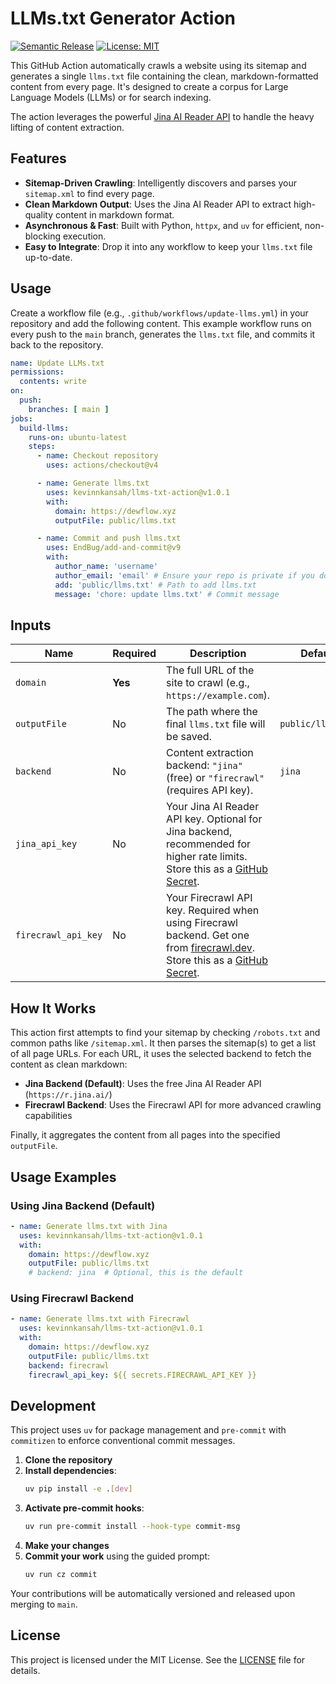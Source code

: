 # LLMs.txt Generator Action

[![Semantic Release](https://img.shields.io/badge/%20%20%F0%9F%93%A6%F0%9F%9A%80-semantic--release-e10079.svg)](https://github.com/semantic-release/semantic-release)
[![License: MIT](https://img.shields.io/badge/License-MIT-yellow.svg)](https://opensource.org/licenses/MIT)

This GitHub Action automatically crawls a website using its sitemap and generates a single `llms.txt` file containing the clean, markdown-formatted content from every page. It's designed to create a corpus for Large Language Models (LLMs) or for search indexing.

The action leverages the powerful [Jina AI Reader API](https://r.jina.ai/) to handle the heavy lifting of content extraction.

## Features

- **Sitemap-Driven Crawling**: Intelligently discovers and parses your `sitemap.xml` to find every page.
- **Clean Markdown Output**: Uses the Jina AI Reader API to extract high-quality content in markdown format.
- **Asynchronous & Fast**: Built with Python, `httpx`, and `uv` for efficient, non-blocking execution.
- **Easy to Integrate**: Drop it into any workflow to keep your `llms.txt` file up-to-date.

## Usage

Create a workflow file (e.g., `.github/workflows/update-llms.yml`) in your repository and add the following content. This example workflow runs on every push to the `main` branch, generates the `llms.txt` file, and commits it back to the repository.

```yaml
name: Update LLMs.txt
permissions:
  contents: write
on:
  push:
    branches: [ main ]
jobs:
  build-llms:
    runs-on: ubuntu-latest
    steps:
      - name: Checkout repository
        uses: actions/checkout@v4

      - name: Generate llms.txt
        uses: kevinnkansah/llms-txt-action@v1.0.1
        with:
          domain: https://dewflow.xyz
          outputFile: public/llms.txt

      - name: Commit and push llms.txt
        uses: EndBug/add-and-commit@v9
        with:
          author_name: 'username' 
          author_email: 'email' # Ensure your repo is private if you don't want to expose your email
          add: 'public/llms.txt' # Path to add llms.txt
          message: 'chore: update llms.txt' # Commit message
```

## Inputs

| Name                | Required | Description                                                                                                | Default              |
|---------------------|----------|------------------------------------------------------------------------------------------------------------|----------------------|
| `domain`            | **Yes**  | The full URL of the site to crawl (e.g., `https://example.com`).                                            |                      |
| `outputFile`        | No       | The path where the final `llms.txt` file will be saved.                                                    | `public/llms.txt`    |
| `backend`           | No       | Content extraction backend: `"jina"` (free) or `"firecrawl"` (requires API key).                        | `jina`               |
| `jina_api_key`      | No       | Your Jina AI Reader API key. Optional for Jina backend, recommended for higher rate limits. Store this as a [GitHub Secret](https://docs.github.com/en/actions/security-guides/using-secrets-in-github-actions). |                      |
| `firecrawl_api_key` | No       | Your Firecrawl API key. Required when using Firecrawl backend. Get one from [firecrawl.dev](https://firecrawl.dev). Store this as a [GitHub Secret](https://docs.github.com/en/actions/security-guides/using-secrets-in-github-actions). |                      |

## How It Works

This action first attempts to find your sitemap by checking `/robots.txt` and common paths like `/sitemap.xml`. It then parses the sitemap(s) to get a list of all page URLs. For each URL, it uses the selected backend to fetch the content as clean markdown:

- **Jina Backend (Default)**: Uses the free Jina AI Reader API (`https://r.jina.ai/`) 
- **Firecrawl Backend**: Uses the Firecrawl API for more advanced crawling capabilities

Finally, it aggregates the content from all pages into the specified `outputFile`.

## Usage Examples

### Using Jina Backend (Default)

```yaml
- name: Generate llms.txt with Jina
  uses: kevinnkansah/llms-txt-action@v1.0.1
  with:
    domain: https://dewflow.xyz
    outputFile: public/llms.txt
    # backend: jina  # Optional, this is the default
```

### Using Firecrawl Backend

```yaml
- name: Generate llms.txt with Firecrawl
  uses: kevinnkansah/llms-txt-action@v1.0.1
  with:
    domain: https://dewflow.xyz
    outputFile: public/llms.txt
    backend: firecrawl
    firecrawl_api_key: ${{ secrets.FIRECRAWL_API_KEY }}
```

## Development

This project uses `uv` for package management and `pre-commit` with `commitizen` to enforce conventional commit messages.

1.  **Clone the repository**
2.  **Install dependencies**:
    ```bash
    uv pip install -e .[dev]
    ```
3.  **Activate pre-commit hooks**:
    ```bash
    uv run pre-commit install --hook-type commit-msg
    ```
4.  **Make your changes**
5.  **Commit your work** using the guided prompt:
    ```bash
    uv run cz commit
    ```

Your contributions will be automatically versioned and released upon merging to `main`.

## License

This project is licensed under the MIT License. See the [LICENSE](LICENSE) file for details.
